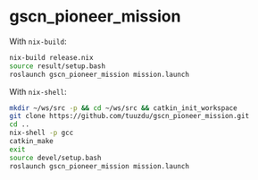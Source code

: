 # gscn_pioneer_mission

With `nix-build`:

```sh
nix-build release.nix
source result/setup.bash
roslaunch gscn_pioneer_mission mission.launch
```

With `nix-shell`:

```sh
mkdir ~/ws/src -p && cd ~/ws/src && catkin_init_workspace
git clone https://github.com/tuuzdu/gscn_pioneer_mission.git
cd ..
nix-shell -p gcc
catkin_make
exit
source devel/setup.bash
roslaunch gscn_pioneer_mission mission.launch
```
